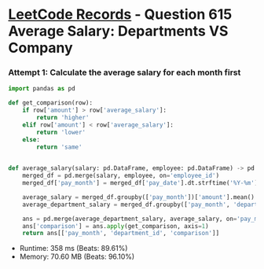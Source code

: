 # [LeetCode Records](../../README.md) - Question 615 Average Salary: Departments VS Company

### Attempt 1: Calculate the average salary for each month first
```py
import pandas as pd

def get_comparison(row):
    if row['amount'] > row['average_salary']:
        return 'higher'
    elif row['amount'] < row['average_salary']:
        return 'lower'
    else:
        return 'same'
        

def average_salary(salary: pd.DataFrame, employee: pd.DataFrame) -> pd.DataFrame:
    merged_df = pd.merge(salary, employee, on='employee_id')
    merged_df['pay_month'] = merged_df['pay_date'].dt.strftime('%Y-%m')

    average_salary = merged_df.groupby(['pay_month'])['amount'].mean().rename('average_salary').reset_index()
    average_department_salary = merged_df.groupby(['pay_month', 'department_id'])['amount'].mean().reset_index()

    ans = pd.merge(average_department_salary, average_salary, on='pay_month')
    ans['comparison'] = ans.apply(get_comparison, axis=1)
    return ans[['pay_month', 'department_id', 'comparison']]
```
- Runtime: 358 ms (Beats: 89.61%)
- Memory: 70.60 MB (Beats: 96.10%)

<br>
